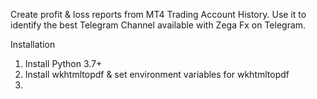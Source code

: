 Create profit & loss reports from MT4 Trading Account History. Use it to identify the best Telegram Channel available with Zega Fx on Telegram.



Installation
1. Install Python 3.7+
2. Install wkhtmltopdf & set environment variables for wkhtmltopdf
3. 
